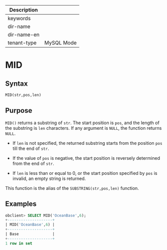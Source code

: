 | Description   |                 |
|---------------|-----------------|
| keywords      |                 |
| dir-name      |                 |
| dir-name-en   |                 |
| tenant-type   | MySQL Mode      |

# MID

## Syntax

```sql
MID(str,pos,len)
```

## Purpose

`MID()` returns a substring of `str`. The start position is `pos`, and the length of the substring is `len` characters. If any argument is `NULL`, the function returns `NULL`.

* If `len` is not specified, the returned substring starts from the position `pos` till the end of `str`.

* If the value of `pos` is negative, the start position is reversely determined from the end of `str`.

* If `len` is less than or equal to 0, or the start position specified by `pos` is invalid, an empty string is returned.

This function is the alias of the `SUBSTRING(str,pos,len)` function.

## Examples

```sql
obclient> SELECT MID('OceanBase',6);
+--------------------+
| MID('OceanBase',6) |
+--------------------+
| Base               |
+--------------------+
1 row in set
```
